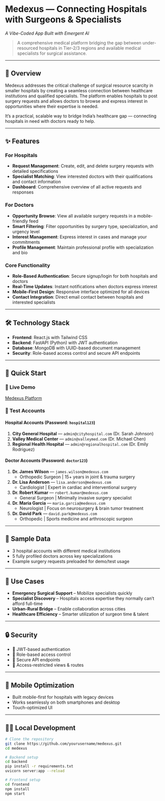 # Medexus — Connecting Hospitals with Surgeons & Specialists  
*A Vibe-Coded App Built with Emergent AI*

> A comprehensive medical platform bridging the gap between under-resourced hospitals in Tier-2/3 regions and available medical specialists for surgical assistance.

---

## 🏥 Overview

Medexus addresses the critical challenge of surgical resource scarcity in smaller hospitals by creating a seamless connection between healthcare institutions and qualified specialists. The platform enables hospitals to post surgery requests and allows doctors to browse and express interest in opportunities where their expertise is needed.

It’s a practical, scalable way to bridge India’s healthcare gap — connecting hospitals in need with doctors ready to help.

---

## ✨ Features

### For Hospitals
- **Request Management**: Create, edit, and delete surgery requests with detailed specifications
- **Specialist Matching**: View interested doctors with their qualifications and contact information
- **Dashboard**: Comprehensive overview of all active requests and responses

### For Doctors
- **Opportunity Browse**: View all available surgery requests in a mobile-friendly feed
- **Smart Filtering**: Filter opportunities by surgery type, specialization, and urgency level
- **Interest Management**: Express interest in cases and manage your commitments
- **Profile Management**: Maintain professional profile with specialization and bio

### Core Functionality
- **Role-Based Authentication**: Secure signup/login for both hospitals and doctors
- **Real-Time Updates**: Instant notifications when doctors express interest
- **Mobile-First Design**: Responsive interface optimized for all devices
- **Contact Integration**: Direct email contact between hospitals and interested specialists

---

## 🛠️ Technology Stack

- **Frontend**: React.js with Tailwind CSS
- **Backend**: FastAPI (Python) with JWT authentication
- **Database**: MongoDB with UUID-based document management
- **Security**: Role-based access control and secure API endpoints

---

## 🚀 Quick Start

### 🔗 Live Demo  
[Medexus Platform](https://your-demo-url.com)

### 🧪 Test Accounts

#### Hospital Accounts (Password: `hospital123`)
1. **City General Hospital** — `admin@cityhospital.com` (Dr. Sarah Johnson)  
2. **Valley Medical Center** — `admin@valleymed.com` (Dr. Michael Chen)  
3. **Regional Health Hospital** — `admin@regionalhospital.com` (Dr. Emily Rodriguez)

#### Doctor Accounts (Password: `doctor123`)
1. **Dr. James Wilson** — `james.wilson@medexus.com`  
   - Orthopedic Surgeon | 15+ years in joint & trauma surgery  
2. **Dr. Lisa Anderson** — `lisa.anderson@medexus.com`  
   - Cardiologist | Expert in cardiac and interventional surgery  
3. **Dr. Robert Kumar** — `robert.kumar@medexus.com`  
   - General Surgeon | Minimally invasive surgery specialist  
4. **Dr. Maria Garcia** — `maria.garcia@medexus.com`  
   - Neurologist | Focus on neurosurgery & brain tumor treatment  
5. **Dr. David Park** — `david.park@medexus.com`  
   - Orthopedic | Sports medicine and arthroscopic surgeon  

---

## 🧪 Sample Data

- 3 hospital accounts with different medical institutions  
- 5 fully profiled doctors across key specializations  
- Example surgery requests preloaded for demo/test usage  

---

## 🎯 Use Cases

- **Emergency Surgical Support** – Mobilize specialists quickly  
- **Specialist Discovery** – Hospitals access expertise they normally can’t afford full-time  
- **Urban-Rural Bridge** – Enable collaboration across cities  
- **Healthcare Efficiency** – Smarter utilization of surgeon time & talent  

---

## 🔒 Security

- 🔐 JWT-based authentication  
- 🔐 Role-based access control  
- 🔐 Secure API endpoints  
- 🔐 Access-restricted views & routes  

---

## 📱 Mobile Optimization

- Built mobile-first for hospitals with legacy devices  
- Works seamlessly on both smartphones and desktop  
- Touch-optimized UI  

---

## 🧑‍💻 Local Development

```bash
# Clone the repository
git clone https://github.com/yourusername/medexus.git
cd medexus

# Backend setup
cd backend
pip install -r requirements.txt
uvicorn server:app --reload

# Frontend setup
cd frontend
npm install
npm start
